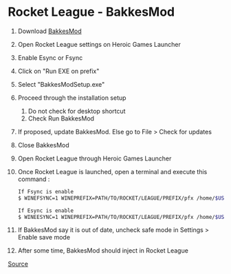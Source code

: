# Rocket League - BakkesMod

1. Download [BakkesMod](https://bakkesmod.com/download.php)
2. Open Rocket League settings on Heroic Games Launcher
3. Enable Esync or Fsync
4. Click on "Run EXE on prefix"
5. Select "BakkesModSetup.exe"
6. Proceed through the installation setup
   1. Do not check for desktop shortcut
   2. Check Run BakkesMod
7. If proposed, update BakkesMod. Else go to File > Check for updates
8. Close BakkesMod
9. Open Rocket League through Heroic Games Launcher
10. Once Rocket League is launched, open a terminal and execute this command :

    ```bash
    If Fsync is enable
    $ WINEFSYNC=1 WINEPREFIX=PATH/TO/ROCKET/LEAGUE/PREFIX/pfx /home/$USER/.steam/steam/steamapps/common/[PROTONVERSION]/dist/bin/wine c:/Program\ Files/BakkesMod/BakkesMod.exe

    If Esync is enable
    $ WINEESYNC=1 WINEPREFIX=PATH/TO/ROCKET/LEAGUE/PREFIX/pfx /home/$USER/.steam/steam/steamapps/common/[PROTONVERSION]/dist/bin/wine c:/Program\ Files/BakkesMod/BakkesMod.exe
    ```

11. If BakkesMod say it is out of date, uncheck safe mode in Settings > Enable save mode
12. After some time, BakkesMod should inject in Rocket League

[Source](https://gist.github.com/Allavaz/23bb92ec4a69fa74f01088cb846b3029)

